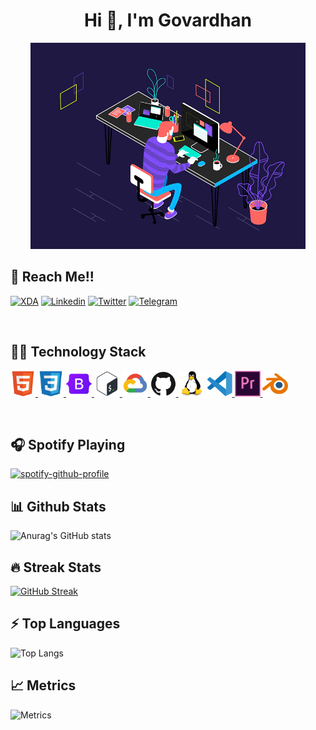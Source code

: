 <h1 align="center">Hi 👋, I'm Govardhan</h1>

 <p align="center"><img alt="GIF" src="/resources/code.gif" width="auto" height="330" /></p>

## 💬 Reach Me!!
<p align="left">
    <a href="https://forum.xda-developers.com/m/dhanireddygovardhanreddy.11982413/" target="blank"><img src="https://img.shields.io/badge/XDA_Developers-F59812?style=for-the-badge&logo=xda-developers&logoColor=white" alt="XDA" /></a>
    <a href="https://www.linkedin.com/in/dhanireddy-reddy-736743215/" target="blank"><img src="https://img.shields.io/badge/linkedin-%230077B5.svg?style=for-the-badge&logo=linkedin&logoColor=white" alt="Linkedin" /></a>
    <a href="#" target="blank"><img src="https://img.shields.io/badge/Twitter-1DA1F2?style=for-the-badge&logo=twitter&logoColor=white" alt="Twitter" /></a>
    <a href="https://t.me/squadgtx" target="blank"><img src="https://img.shields.io/badge/Telegram-2CA5E0?style=for-the-badge&logo=telegram&logoColor=white" alt="Telegram" /></a>
    </p>
 <br>
 
## 👨‍💻 Technology Stack
<p align="left" >
 <a href="#" onclick="return false;">
    <img src="resources/icons/html5-original.svg" width="40" height="41">
  </a>
  <a href="#" onclick="return false;">
    <img src="resources/icons/css3-original.svg" width="41" height="41"  />
  </a>
  <a href="#" onclick="return false;">
    <img src="resources/icons/bootstrap-original.svg" width="41" height="41"  />
  </a>
  <a href="#" onclick="return false;">
    <img src="resources/icons/bash-original.svg" width="41" height="41"  />
  </a>
  <a href="#" onclick="return false;">
    <img src="resources/icons/googlecloud-original.svg" width="41" height="41"  />
  </a>
 <a href="#" onclick="return false;">
    <img src="resources/icons/github-original.svg" width="41" height="41"  />
  </a>
 </a href="#" onclick="return false;">
  <img src="/resources/icons/linux-original.svg" width="41" height="41"  />
  </a>
  <a href="#" onclick="return false;">
    <img src="/resources/icons/vscode-original.svg" width="41" height="41"  />
  </a>
    <!--Tools -->
  <a href="#" onclick="return false;">
    <img src="/resources/icons/premierepro-original.svg" width="41" height="41"  />
  </a>
 </a href="#" onclick="return false;">
 <img src="/resources/icons/blender-original.svg" width="41"
  height="41" />
  </a>
    
   
</p>
 <br>

## 🎧 Spotify Playing
[![spotify-github-profile](https://spotify-github-profile.kittinanx.com/api/view?uid=31ava2z75jx7afqyw6aautdf4twe&cover_image=true&theme=novatorem)](https://github.com/kittinan/spotify-github-profile)

<!--## 👨‍💻 Code Stats-->
<!--START_SECTION:waka-->
<!--END_SECTION:waka-->

## 📊 Github Stats
![Anurag's GitHub stats](https://github-readme-stats.vercel.app/api?username=dhanireddygovardhanreddy&show_icons=true&theme=dark)

## 🔥 Streak Stats
[![GitHub Streak](http://github-readme-streak-stats.herokuapp.com?user=dhanireddygovardhanreddy&theme=dark)](https://git.io/streak-stats)

## ⚡ Top Languages
![Top Langs](https://github-readme-stats.vercel.app/api/top-langs/?username=dhanireddygovardhanreddy&langs_count=5&theme=codeSTACKr&hide_border=true)

## 📈 Metrics
![Metrics](https://github.com/dhanireddygovardhanreddy/dhanireddygovardhanreddy/blob/main/github-metrics.svg)  



